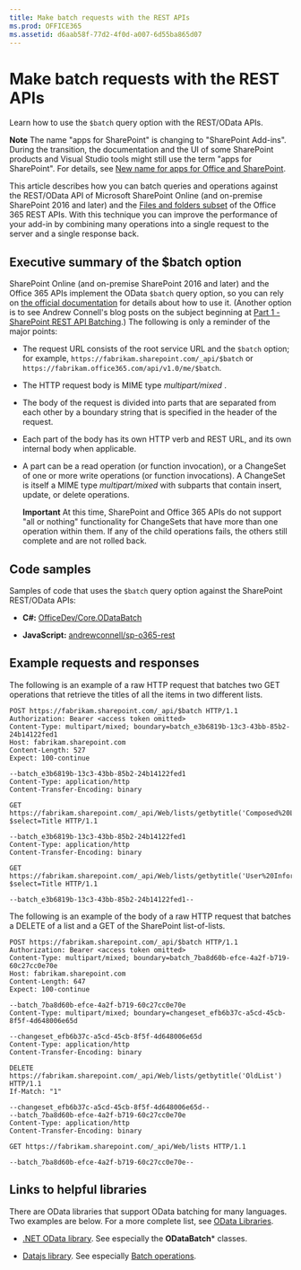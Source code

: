 ```yaml
---
title: Make batch requests with the REST APIs
ms.prod: OFFICE365
ms.assetid: d6aab58f-77d2-4f0d-a007-6d55ba865d07
---
```



# Make batch requests with the REST APIs
Learn how to use the  `$batch` query option with the REST/OData APIs.
 

 **Note**  The name "apps for SharePoint" is changing to "SharePoint Add-ins". During the transition, the documentation and the UI of some SharePoint products and Visual Studio tools might still use the term "apps for SharePoint". For details, see  [New name for apps for Office and SharePoint](new-name-for-apps-for-sharepoint.md#bk_newname).
 

This article describes how you can batch queries and operations against the REST/OData API of Microsoft SharePoint Online (and on-premise SharePoint 2016 and later) and the  [Files and folders subset](http://msdn.microsoft.com/en-us/office/office365/api/files-rest-operations) of the Office 365 REST APIs. With this technique you can improve the performance of your add-in by combining many operations into a single request to the server and a single response back.
 

## Executive summary of the $batch option

SharePoint Online (and on-premise SharePoint 2016 and later) and the Office 365 APIs implement the OData  `$batch` query option, so you can rely on [the official documentation](http://www.odata.org/documentation/odata-version-3-0/batch-processing) for details about how to use it. (Another option is to see Andrew Connell's blog posts on the subject beginning at [Part 1 - SharePoint REST API Batching](http://www.andrewconnell.com/blog/part-1-sharepoint-rest-api-batching-understanding-batching-requests).) The following is only a reminder of the major points:
 

 

- The request URL consists of the root service URL and the  `$batch` option; for example, `https://fabrikam.sharepoint.com/_api/$batch` or `https://fabrikam.office365.com/api/v1.0/me/$batch`.
    
 
- The HTTP request body is MIME type  *multipart/mixed*  .
    
 
- The body of the request is divided into parts that are separated from each other by a boundary string that is specified in the header of the request.
    
 
- Each part of the body has its own HTTP verb and REST URL, and its own internal body when applicable.
    
 
- A part can be a read operation (or function invocation), or a ChangeSet of one or more write operations (or function invocations). A ChangeSet is itself a MIME type  *multipart/mixed*  with subparts that contain insert, update, or delete operations.
    
     **Important**  At this time, SharePoint and Office 365 APIs do not support "all or nothing" functionality for ChangeSets that have more than one operation within them. If any of the child operations fails, the others still complete and are not rolled back.

## Code samples

Samples of code that uses the  `$batch` query option against the SharePoint REST/OData APIs:
 

 

-  **C#:** [OfficeDev/Core.ODataBatch](https://github.com/OfficeDev/PnP/tree/master/Samples/Core.ODataBatch)
    
 
-  **JavaScript:** [andrewconnell/sp-o365-rest](https://github.com/andrewconnell/sp-o365-rest/blob/master/SpRestBatchSample/Scripts/App.js)
    
 

## Example requests and responses

The following is an example of a raw HTTP request that batches two GET operations that retrieve the titles of all the items in two different lists.
 

 

```
POST https://fabrikam.sharepoint.com/_api/$batch HTTP/1.1
Authorization: Bearer <access token omitted>
Content-Type: multipart/mixed; boundary=batch_e3b6819b-13c3-43bb-85b2-24b14122fed1
Host: fabrikam.sharepoint.com
Content-Length: 527
Expect: 100-continue

--batch_e3b6819b-13c3-43bb-85b2-24b14122fed1
Content-Type: application/http
Content-Transfer-Encoding: binary

GET https://fabrikam.sharepoint.com/_api/Web/lists/getbytitle('Composed%20Looks')/items?$select=Title HTTP/1.1

--batch_e3b6819b-13c3-43bb-85b2-24b14122fed1
Content-Type: application/http
Content-Transfer-Encoding: binary

GET https://fabrikam.sharepoint.com/_api/Web/lists/getbytitle('User%20Information%20List')/items?$select=Title HTTP/1.1

--batch_e3b6819b-13c3-43bb-85b2-24b14122fed1--

```

The following is an example of the body of a raw HTTP request that batches a DELETE of a list and a GET of the SharePoint list-of-lists.
 

 



```
POST https://fabrikam.sharepoint.com/_api/$batch HTTP/1.1
Authorization: Bearer <access token omitted>
Content-Type: multipart/mixed; boundary=batch_7ba8d60b-efce-4a2f-b719-60c27cc0e70e
Host: fabrikam.sharepoint.com
Content-Length: 647
Expect: 100-continue

--batch_7ba8d60b-efce-4a2f-b719-60c27cc0e70e
Content-Type: multipart/mixed; boundary=changeset_efb6b37c-a5cd-45cb-8f5f-4d648006e65d

--changeset_efb6b37c-a5cd-45cb-8f5f-4d648006e65d
Content-Type: application/http
Content-Transfer-Encoding: binary

DELETE https://fabrikam.sharepoint.com/_api/Web/lists/getbytitle('OldList') HTTP/1.1
If-Match: "1"

--changeset_efb6b37c-a5cd-45cb-8f5f-4d648006e65d--
--batch_7ba8d60b-efce-4a2f-b719-60c27cc0e70e
Content-Type: application/http
Content-Transfer-Encoding: binary

GET https://fabrikam.sharepoint.com/_api/Web/lists HTTP/1.1

--batch_7ba8d60b-efce-4a2f-b719-60c27cc0e70e--
```


## Links to helpful libraries

There are OData libraries that support OData batching for many languages. Two examples are below. For a more complete list, see  [OData Libraries](http://www.odata.org/libraries/).
 

 

-  [.NET OData library](http://msdn.microsoft.com/en-us/office/microsoft.data.odata%28v=vs.90%29). See especially the  **ODataBatch*** classes.
    
 
-  [Datajs library](http://datajs.codeplex.com/documentation). See especially  [Batch operations](http://datajs.codeplex.com/wikipage?title=datajs%20OData%20API&amp;referringTitle=Documentation#Batch).
    
 

